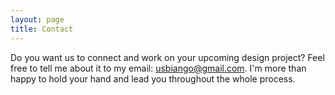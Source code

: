 ```yaml
---
layout: page
title: Contact
---
```


Do you want us to connect and work on your upcoming design project? Feel free to tell me about it to my email: usbiango@gmail.com. I'm more than happy to hold your hand and lead you throughout the whole process. 
